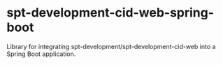 # spt-development-cid-web-spring-boot
Library for integrating spt-development/spt-development-cid-web into a Spring Boot application.
